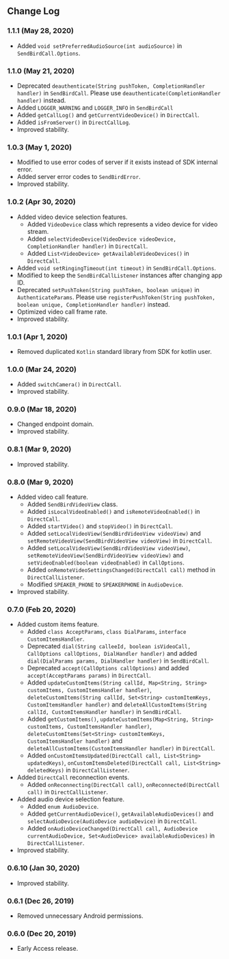 ## Change Log

### 1.1.1 (May 28, 2020)
* Added `void setPreferredAudioSource(int audioSource)` in `SendBirdCall.Options`.

### 1.1.0 (May 21, 2020)
* Deprecated `deauthenticate(String pushToken, CompletionHandler handler)` in `SendBirdCall`. Please use `deauthenticate(CompletionHandler handler)` instead.
* Added `LOGGER_WARNING` and `LOGGER_INFO` in `SendBirdCall`
* Added `getCallLog()` and `getCurrentVideoDevice()` in `DirectCall`.
* Added `isFromServer()` in `DirectCallLog`.
* Improved stability.

### 1.0.3 (May 1, 2020)
* Modified to use error codes of server if it exists instead of SDK internal error.
* Added server error codes to `SendBirdError`.
* Improved stability.

### 1.0.2 (Apr 30, 2020)
* Added video device selection features.
    * Added `VideoDevice` class which represents a video device for video stream.
    * Added `selectVideoDevice(VideoDevice videoDevice, CompletionHandler handler)` in `DirectCall`. 
    * Added `List<VideoDevice> getAvailableVideoDevices()` in `DirectCall`.
* Added `void setRingingTimeout(int timeout)` in `SendBirdCall.Options`.
* Modified to keep the `SendBirdCallListener` instances after changing app ID. 
* Deprecated `setPushToken(String pushToken, boolean unique)` in `AuthenticateParams`. Please use `registerPushToken(String pushToken, boolean unique, CompletionHandler handler)` instead.
* Optimized video call frame rate.
* Improved stability.

### 1.0.1 (Apr 1, 2020)
* Removed duplicated `Kotlin` standard library from SDK for kotlin user.

### 1.0.0 (Mar 24, 2020)
* Added `switchCamera()` in `DirectCall`.
* Improved stability.

### 0.9.0 (Mar 18, 2020)
* Changed endpoint domain.
* Improved stability.

### 0.8.1 (Mar 9, 2020)
* Improved stability.

### 0.8.0 (Mar 9, 2020)
* Added video call feature.
    * Added `SendBirdVideoView` class.
    * Added `isLocalVideoEnabled()` and `isRemoteVideoEnabled()` in `DirectCall`.
    * Added `startVideo()` and `stopVideo()` in `DirectCall`.
    * Added `setLocalVideoView(SendBirdVideoView videoView)` and `setRemoteVideoView(SendBirdVideoView videoView)` in `DirectCall`.
    * Added `setLocalVideoView(SendBirdVideoView videoView)`, `setRemoteVideoView(SendBirdVideoView videoView)` and `setVideoEnabled(boolean videoEnabled)` in `CallOptions`.
    * Added `onRemoteVideoSettingsChanged(DirectCall call)` method in `DirectCallListener`.
    * Modified `SPEAKER_PHONE` to `SPEAKERPHONE` in `AudioDevice`.
* Improved stability.

### 0.7.0 (Feb 20, 2020)
* Added custom items feature.
    * Added `class AcceptParams`, `class DialParams`, `interface CustomItemsHandler`.
    * Deprecated `dial(String calleeId, boolean isVideoCall, CallOptions callOptions, DialHandler handler)` and added `dial(DialParams params, DialHandler handler)` in `SendBirdCall`.
    * Deprecated `accept(CallOptions callOptions)` and added `accept(AcceptParams params)` in `DirectCall`.
    * Added `updateCustomItems(String callId, Map<String, String> customItems, CustomItemsHandler handler)`, `deleteCustomItems(String callId, Set<String> customItemKeys, CustomItemsHandler handler)` and `deleteAllCustomItems(String callId, CustomItemsHandler handler)` in `SendBirdCall`.
    * Added `getCustomItems()`, `updateCustomItems(Map<String, String> customItems, CustomItemsHandler handler)`, `deleteCustomItems(Set<String> customItemKeys, CustomItemsHandler handler)` and `deleteAllCustomItems(CustomItemsHandler handler)` in `DirectCall`.
    * Added `onCustomItemsUpdated(DirectCall call, List<String> updatedKeys)`, `onCustomItemsDeleted(DirectCall call, List<String> deletedKeys)` in `DirectCallListener`.
* Added `DirectCall` reconnection events.
    * Added `onReconnecting(DirectCall call)`, `onReconnected(DirectCall call)` in `DirectCallListener`.
* Added audio device selection feature.
    * Added `enum AudioDevice`.
    * Added `getCurrentAudioDevice()`, `getAvailableAudioDevices()` and `selectAudioDevice(AudioDevice audioDevice)` in `DirectCall`.
    * Added `onAudioDeviceChanged(DirectCall call, AudioDevice currentAudioDevice, Set<AudioDevice> availableAudioDevices)` in `DirectCallListener`.
* Improved stability.

### 0.6.10 (Jan 30, 2020)
* Improved stability.

### 0.6.1 (Dec 26, 2019)
* Removed unnecessary Android permissions.

### 0.6.0 (Dec 20, 2019)
* Early Access release.
